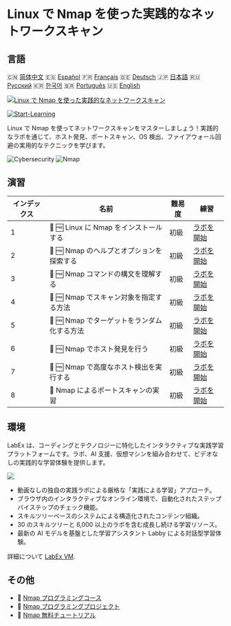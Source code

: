 # Linux で Nmap を使った実践的なネットワークスキャン

## 言語

🇨🇳 [简体中文](README_zh.md) 🇪🇸 [Español](README_es.md) 🇫🇷 [Français](README_fr.md) 🇩🇪 [Deutsch](README_de.md) 🇯🇵 [日本語](README_ja.md) 🇷🇺 [Русский](README_ru.md) 🇰🇷 [한국어](README_ko.md) 🇧🇷 [Português](README_pt.md) 🇺🇸 [English](README.md) 

[![Linux で Nmap を使った実践的なネットワークスキャン](https://cover-creator.labex.io/hands-on-network-scanning-with-nmap-on-linux.png?lang=ja)](https://labex.io/ja/courses/hands-on-network-scanning-with-nmap-on-linux)

[![Start-Learning](https://img.shields.io/badge/Start-Learning-whitesmoke?style=for-the-badge)](https://labex.io/ja/courses/hands-on-network-scanning-with-nmap-on-linux)

Linux で Nmap を使ってネットワークスキャンをマスターしましょう！実践的なラボを通じて、ホスト発見、ポートスキャン、OS 検出、ファイアウォール回避の実用的なテクニックを学びます。

![Cybersecurity](https://img.shields.io/badge/Cybersecurity-whitesmoke?style=for-the-badge&logo=cybersecurity)
![Nmap](https://img.shields.io/badge/Nmap-whitesmoke?style=for-the-badge&logo=nmap)


## 演習

|   インデックス | 名前                                        | 難易度   | 練習                                                                                                                       |
|----------------|---------------------------------------------|----------|----------------------------------------------------------------------------------------------------------------------------|
|              1 | 📖 🆓 Linux に Nmap をインストールする      | 初級     | <a target='_blank' href='https://labex.io/ja/tutorials/nmap-install-nmap-on-linux-530181'>ラボを開始</a>                   |
|              2 | 📖 🆓 Nmap のヘルプとオプションを探索する   | 初級     | <a target='_blank' href='https://labex.io/ja/tutorials/nmap-explore-nmap-help-and-options-in-nmap-547101'>ラボを開始</a>   |
|              3 | 📖 🆓 Nmap コマンドの構文を理解する         | 初級     | <a target='_blank' href='https://labex.io/ja/tutorials/nmap-understand-nmap-command-syntax-530159'>ラボを開始</a>          |
|              4 | 📖 🆓 Nmap でスキャン対象を指定する方法     | 初級     | <a target='_blank' href='https://labex.io/ja/tutorials/nmap-specify-targets-for-scanning-in-nmap-530185'>ラボを開始</a>    |
|              5 | 📖 🆓 Nmap でターゲットをランダム化する方法 | 初級     | <a target='_blank' href='https://labex.io/ja/tutorials/nmap-randomize-targets-in-nmap-547108'>ラボを開始</a>               |
|              6 | 📖 🆓 Nmap でホスト発見を行う               | 初級     | <a target='_blank' href='https://labex.io/ja/tutorials/nmap-perform-host-discovery-with-nmap-530184'>ラボを開始</a>        |
|              7 | 📖 🆓 Nmap で高度なホスト検出を実行する     | 初級     | <a target='_blank' href='https://labex.io/ja/tutorials/nmap-perform-advanced-host-discovery-in-nmap-547102'>ラボを開始</a> |
|              8 | 📖  Nmap によるポートスキャンの実習         | 初級     | <a target='_blank' href='https://labex.io/ja/tutorials/nmap-conduct-port-scanning-with-nmap-530176'>ラボを開始</a>         |

## 環境

LabEx は、コーディングとテクノロジーに特化したインタラクティブな実践学習プラットフォームです。ラボ、AI 支援、仮想マシンを組み合わせて、ビデオなしの実践的な学習体験を提供します。

![](https://tutorial-screenshot.getvm.io/images/vm-1725247253.png)

- 動画なしの独自の実践ラボによる厳格な「実践による学習」アプローチ。
- ブラウザ内のインタラクティブなオンライン環境で、自動化されたステップバイステップのチェック機能。
- スキルツリーベースのシステムによる構造化されたコンテンツ組織。
- 30 のスキルツリーと 6,000 以上のラボを含む成長し続ける学習リソース。
- 最新の AI モデルを基盤とした学習アシスタント Labby による対話型学習体験。

詳細について [LabEx VM](https://support.labex.io/using-labex/virtual-machine).

## その他

- 🔗 [Nmap プログラミングコース](https://github.com/labex-labs/awesome-programming-courses)
- 🔗 [Nmap プログラミングプロジェクト](https://github.com/labex-labs/awesome-programming-projects)
- 🔗 [Nmap 無料チュートリアル](https://github.com/labex-labs/nmap-free-tutorials)

